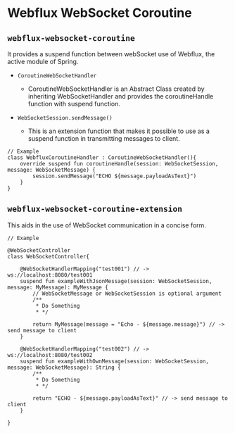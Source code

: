 # Webflux WebSocket Coroutine

## `webflux-websocket-coroutine`
It provides a suspend function between webSocket use of Webflux, the active module of Spring.

- `CoroutineWebSocketHandler`
  - CoroutineWebSocketHandler is an Abstract Class created by inheriting WebSocketHandler and provides the coroutineHandle function with suspend function.

- `WebSocketSession.sendMessage()`
  - This is an extension function that makes it possible to use as a suspend function in transmitting messages to client.

```
// Example
class WebfluxCoroutineHandler : CoroutineWebSocketHandler(){
    override suspend fun coroutineHandle(session: WebSocketSession, message: WebSocketMessage) {
        session.sendMessage("ECHO ${message.payloadAsText}")
    }
}
```

## `webflux-websocket-coroutine-extension`
This aids in the use of WebSocket communication in a concise form.

```
// Example

@WebSocketController
class WebSocketController{

    @WebSocketHandlerMapping("test001") // -> ws://localhost:8080/test001
    suspend fun exampleWithJsonMessage(session: WebSocketSession, message: MyMessage): MyMessage {
        // WebSocketMessage or WebSocketSession is optional argument
        /**
         * Do Something
         * */

        return MyMessage(message = "Echo - ${message.message}") // -> send message to client
    }

    @WebSocketHandlerMapping("test002") // -> ws://localhost:8080/test002
    suspend fun exampleWithOwnMessage(session: WebSocketSession, message: WebSocketMessage): String {
        /**
         * Do Something
         * */

        return "ECHO - ${message.payloadAsText}" // -> send message to client
    }

}
```